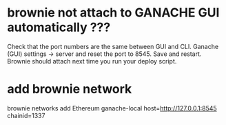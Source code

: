 # brownie not attach to GANACHE GUI automatically ???
Check that the port numbers are the same between GUI and CLI. 
Ganache (GUI) settings -> server and reset the port to 8545. Save and restart. Brownie should attach next time you run your deploy script.

# add brownie network
brownie networks add Ethereum ganache-local host=http://127.0.0.1:8545 chainid=1337
